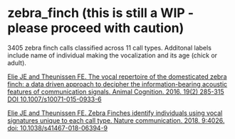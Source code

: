 # zebra_finch (this is still a WIP - please proceed with caution)

3405 zebra finch calls classified across 11 call types. Additonal labels include name of individual making the vocalization and its age (chick or adult).

[Elie JE and Theunissen FE. The vocal repertoire of the domesticated zebra finch: a data driven approach to decipher the information-bearing acoustic features of communication signals. Animal Cognition. 2016. 19(2) 285-315 DOI 10.1007/s10071-015-0933-6](https://link.springer.com/article/10.1007/s10071-015-0933-6)

[Elie JE and Theunissen FE. Zebra Finches identify individuals using vocal signatures unique to each call type. Nature communication. 2018. 9:4026. doi: 10.1038/s41467-018-06394-9](https://www.nature.com/articles/s41467-018-06394-9)
